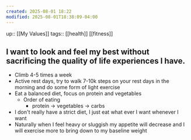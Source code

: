 ```yaml
---
created: 2025-08-01 18:22
modified: 2025-08-01T18:38:09-04:00
---
```

up:: [[My Values]]
tags:: [[health]] [[fitness]]
## I want to look and feel my best without sacrificing the quality of life experiences I have.

<!--
Define the behaviors that align with this value. These actions will guide you back, when you fall off track. Be sure to include the “why” behind each. -->
- Climb 4-5  times a week
- Active rest days, try to walk 7-10k steps on your rest days in the morning and do some form of light exercise
- Eat a balanced diet, focus on protein and vegetables
	- Order of eating
		- protein -> vegetables -> carbs
- I don't really have a strict diet, I just eat what ever I want whenever I want
- Naturally when I feel heavy or sluggish my appetite will decrease and I will exercise more to bring down to my baseline weight

<!--Other insights -->
